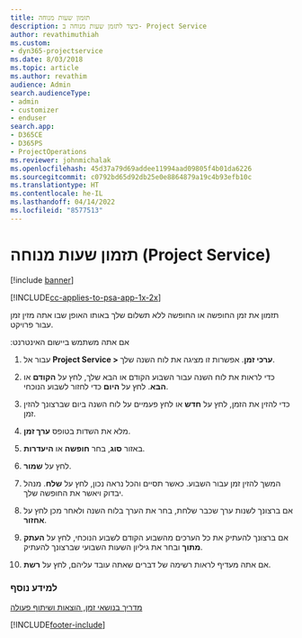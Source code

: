 ```yaml
---
title: תזמון שעות מנוחה
description: כיצד לתזמן שעות מנוחה ב- Project Service
author: revathimuthiah
ms.custom:
- dyn365-projectservice
ms.date: 8/03/2018
ms.topic: article
ms.author: revathim
audience: Admin
search.audienceType:
- admin
- customizer
- enduser
search.app:
- D365CE
- D365PS
- ProjectOperations
ms.reviewer: johnmichalak
ms.openlocfilehash: 45d37a79d69addee11994aad09805f4b01da6226
ms.sourcegitcommit: c0792bd65d92db25e0e8864879a19c4b93efb10c
ms.translationtype: HT
ms.contentlocale: he-IL
ms.lasthandoff: 04/14/2022
ms.locfileid: "8577513"
---
```

# <a name="schedule-time-off-project-service"></a>תזמון שעות מנוחה (Project Service)

[!include [banner](../includes/psa-now-project-operations.md)]

[!INCLUDE[cc-applies-to-psa-app-1x-2x](../includes/cc-applies-to-psa-app-1x-2x.md)]

תזמון את זמן החופשה או החופשה ללא תשלום שלך באותו האופן שבו אתה מזין זמן עבור פרויקט.  
  
 אם אתה משתמש ‏‫ביישום האינטרנט:  
  
1.  עבור אל **Project Service > ערכי זמן**. אפשרות זו מציגה את לוח השנה שלך.  
  
2.  כדי לראות את לוח השנה עבור השבוע הקודם או הבא שלך, לחץ על **הקודם** או **הבא**. לחץ על **היום** כדי לחזור לשבוע הנוכחי.  
  
3.  כדי להזין את הזמן, לחץ על **חדש** או לחץ פעמיים על לוח השנה ביום שברצונך להזין זמן.  
  
4.  מלא את השדות בטופס **ערך זמן**.  
  
5.  באזור **סוג**, בחר **חופשה** או **היעדרות**.  
  
6.  לחץ על **שמור**.  
  
7.  המשך להזין זמן עבור השבוע. כאשר תסיים והכל נראה נכון, לחץ על **שלח**. מנהל יבדוק ויאשר את החופשה שלך.  
  
8.  אם ברצונך לשנות ערך שכבר שלחת, בחר את הערך בלוח השנה ולאחר מכן לחץ על **אחזור**.  
  
9. אם ברצונך להעתיק את כל הערכים מהשבוע הקודם לשבוע הנוכחי, לחץ על **העתק מתוך** ובחר את ‏‫גיליון השעות השבועי ‬שברצונך להעתיק.  
  
10. אם אתה מעדיף לראות רשימה של דברים שאתה עובד עליהם, לחץ על **רשת**.  
  
### <a name="see-also"></a>למידע נוסף  
 [‏‫מדריך בנושאי זמן, הוצאות ושיתוף פעולה](../psa/time-expense-collaboration-guide.md)


[!INCLUDE[footer-include](../includes/footer-banner.md)]
